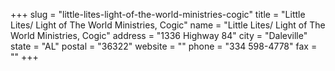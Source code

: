 +++
slug = "little-lites-light-of-the-world-ministries-cogic"
title = "Little Lites/ Light of The World Ministries, Cogic"
name = "Little Lites/ Light of The World Ministries, Cogic"
address = "1336 Highway 84"
city = "Daleville"
state = "AL"
postal = "36322"
website = ""
phone = "334 598-4778"
fax = ""
+++

